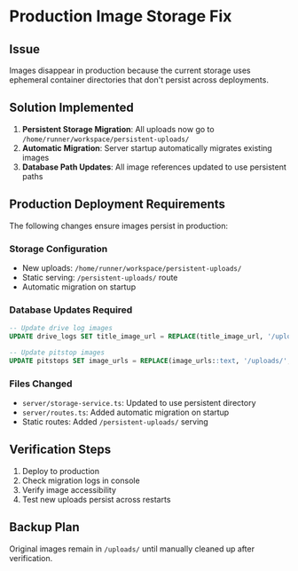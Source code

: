 # Production Image Storage Fix

## Issue
Images disappear in production because the current storage uses ephemeral container directories that don't persist across deployments.

## Solution Implemented
1. **Persistent Storage Migration**: All uploads now go to `/home/runner/workspace/persistent-uploads/`
2. **Automatic Migration**: Server startup automatically migrates existing images
3. **Database Path Updates**: All image references updated to use persistent paths

## Production Deployment Requirements
The following changes ensure images persist in production:

### Storage Configuration
- New uploads: `/home/runner/workspace/persistent-uploads/`
- Static serving: `/persistent-uploads/` route
- Automatic migration on startup

### Database Updates Required
```sql
-- Update drive log images
UPDATE drive_logs SET title_image_url = REPLACE(title_image_url, '/uploads/', '/persistent-uploads/') WHERE title_image_url LIKE '/uploads/%';

-- Update pitstop images  
UPDATE pitstops SET image_urls = REPLACE(image_urls::text, '/uploads/', '/persistent-uploads/')::text[] WHERE image_urls::text LIKE '%/uploads/%';
```

### Files Changed
- `server/storage-service.ts`: Updated to use persistent directory
- `server/routes.ts`: Added automatic migration on startup
- Static routes: Added `/persistent-uploads/` serving

## Verification Steps
1. Deploy to production
2. Check migration logs in console
3. Verify image accessibility
4. Test new uploads persist across restarts

## Backup Plan
Original images remain in `/uploads/` until manually cleaned up after verification.